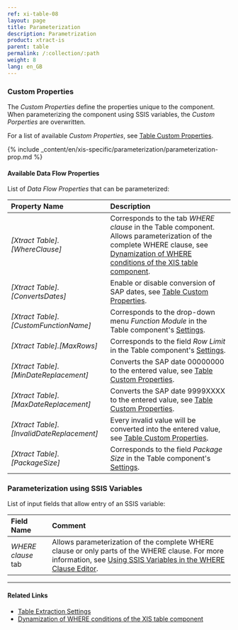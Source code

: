 ```yaml
---
ref: xi-table-08
layout: page
title: Parameterization 
description: Parametrization 
product: xtract-is
parent: table
permalink: /:collection/:path
weight: 8
lang: en_GB
---
```


### Custom Properties

The *Custom Properties* define the properties unique to the component.
When parameterizing the component using SSIS variables, the *Custom Porperties* are overwritten.

For a list of available *Custom Properties*, see [Table Custom Properties](./properties).

{% include _content/en/xis-specific/parameterization/parameterization-prop.md  %}

#### Available Data Flow Properties
List of *Data Flow Properties* that can be parameterized:

|Property Name|Description|
|:----|:----|
| *[Xtract Table].[WhereClause]*|Corresponds to the tab *WHERE clause* in the Table component. Allows parameterization of the complete WHERE clause, see [Dynamization of WHERE conditions of the XIS table component](https://kb.theobald-software.com/tables/xtract-is-Dynamization-of-WHERE-conditions-of-the-XIS-table-components).|
| *[Xtract Table].[ConvertsDates]*|Enable or disable conversion of SAP dates, see [Table Custom Properties](./properties). |
| *[Xtract Table].[CustomFunctionName]*| Corresponds to the drop-down menu *Function Module* in the Table component's [Settings](./extraction-settings).|
| *[Xtract Table].[MaxRows]*|Corresponds to the field *Row Limit* in the Table component's [Settings](./extraction-settings).|
| *[Xtract Table].[MinDateReplacement]*|Converts the SAP date 00000000 to the entered value, see [Table Custom Properties](./properties).|
| *[Xtract Table].[MaxDateReplacement]*|Converts the SAP date 9999XXXX to the entered value, see [Table Custom Properties](./properties).|
| *[Xtract Table].[InvalidDateReplacement]*|Every invalid value will be converted into the entered value, see [Table Custom Properties](./properties).|
| *[Xtract Table].[PackageSize]*| Corresponds to the field *Package Size* in the Table component's [Settings](./extraction-settings).|


### Parameterization using SSIS Variables

List of input fields that allow entry of an SSIS variable:

|Field Name|Comment|
|:----|:----|
| *WHERE clause* tab| Allows parameterization of the complete WHERE clause or only parts of the WHERE clause. For more information, see [Using SSIS Variables in the WHERE Clause Editor](where-clause#using-ssis-variables-in-the-where-clause-editor).|


****
#### Related Links
- [Table Extraction Settings](./extraction-settings) <br>
- [Dynamization of WHERE conditions of the XIS table component](https://kb.theobald-software.com/tables/xtract-is-Dynamization-of-WHERE-conditions-of-the-XIS-table-components)